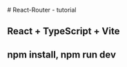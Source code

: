 #   R e a c t - R o u t e r - tutorial 
## React + TypeScript + Vite
## npm install, npm run dev






 
 

